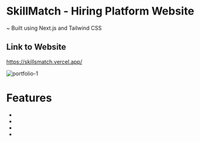 # SkillMatch - Hiring Platform Website
~ Built using Next.js and Tailwind CSS
## Link to Website
https://skillsmatch.vercel.app/

![portfolio-1](https://github.com/rraj-official/hiring-platform-skillmatch/assets/119522203/9b91b2df-4fa2-49cd-a712-f011471ff246)

# Features
+
+
+
+
